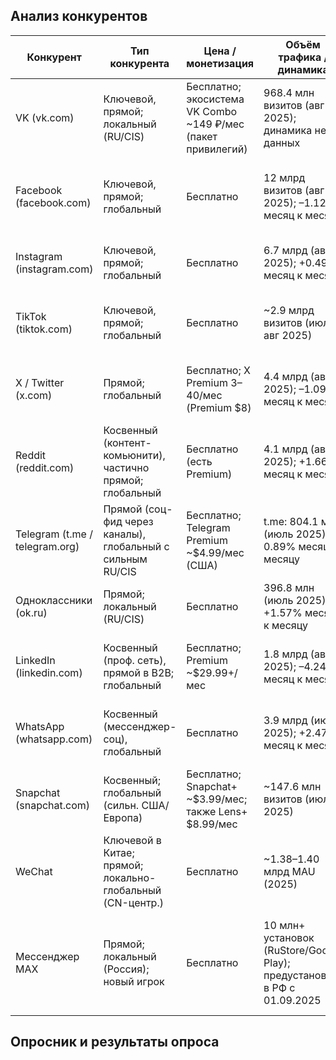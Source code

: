 ## Анализ конкурентов

| Конкурент | Тип конкурента | Цена / монетизация | Объём трафика / динамика | Топ-регионы | Каналы привлечения (топ-3) | Портрет пользователя | Коллаборации со знаменитостями |
|-----------|----------------|-------------------|-------------------------|-------------|---------------------------|---------------------|------------------------------|
| VK (vk.com) | Ключевой, прямой; локальный (RU/CIS) | Бесплатно; экосистема VK Combo ~149 ₽/мес (пакет привилегий) | 968.4 млн визитов (авг 2025); динамика нет данных | Россия 89.25%, Казахстан 2.65%, Беларусь 2.44% | Direct ~70%, Organic Search ~19%, Referrals ~7% | Мужчины 59%; ядро 25–34 | Российские артисты, блогеры, спортсмены; VK Fest, VK Music |
| Facebook (facebook.com) | Ключевой, прямой; глобальный | Бесплатно | 12 млрд визитов (авг 2025); –1.12% месяц к месяцу | США 23%, Вьетнам 5.9%, Филиппины 5.3% | Direct ~77%, Organic ~19% | Мужчины 55%; 25–34 | Глобальные знаменитости, политики, бизнес-лидеры; Facebook Live, Meta Verified |
| Instagram (instagram.com) | Ключевой, прямой; глобальный | Бесплатно | 6.7 млрд (авг 2025); +0.49% месяц к месяцу | США 19%, Бразилия 9.5%, Индия 5.5% | Direct ~68%, Organic ~26% | Мужчины 56%; 25–34 | Инфлюенсеры, модели, актёры; Instagram Reels, Stories, Shopping |
| TikTok (tiktok.com) | Ключевой, прямой; глобальный | Бесплатно | ~2.9 млрд визитов (июль/авг 2025) | США/Индия/Бразилия (типично) | m.tiktok.com: Direct ~72%, Organic ~12% | Аудитория моложе среднего (сильный Gen Z-пул) | TikTok-звёзды, музыканты, комедианты; Creator Fund, Brand Takeovers |
| X / Twitter (x.com) | Прямой; глобальный | Бесплатно; X Premium $3–$40/мес (Premium $8) | 4.4 млрд (авг 2025); –1.09% месяц к месяцу | США 26%, Япония 13.8%, Великобритания 4.6% | Direct ~73%, Organic ~22% | Мужчины 67.5%; 25–34 | Политики, журналисты, актёры; Twitter Spaces, Super Follows |
| Reddit (reddit.com) | Косвенный (контент-комьюнити), частично прямой; глобальный | Бесплатно (есть Premium) | 4.1 млрд (авг 2025); +1.66% месяц к месяцу | США 48%, Великобритания 7%, Канада 6.6% | Organic ~69%, Direct ~29% | Мужчины 63%; 25–34 | AMA-сессии с учёными, актёрами, политиками; Reddit Talk |
| Telegram (t.me / telegram.org) | Прямой (соц-фид через каналы), глобальный с сильным RU/CIS | Бесплатно; Telegram Premium ~$4.99/мес (США) | t.me: 804.1 млн (июль 2025); –0.89% месяц к месяцу | Россия 44%, Украина 5.9%, США 4.2% | Direct ~46%, Referrals ~27%, Organic ~20% | Мужчины 63%; 25–34 | Каналы знаменитостей, блогеров; Telegram Stars, Premium |
| Одноклассники (ok.ru) | Прямой; локальный (RU/CIS) | Бесплатно | 396.8 млн (июль 2025); +1.57% месяц к месяцу | Россия 81%, Беларусь 2.8%, Германия 2.2% | Direct ~62%, Organic ~28% | Мужчины 56%; ядро 55–64 | Российские артисты, телеведущие; OK Live, OK Stories |
| LinkedIn (linkedin.com) | Косвенный (проф. сеть), прямой в B2B; глобальный | Бесплатно; Premium ~$29.99+/мес | 1.8 млрд (авг 2025); –4.24% месяц к месяцу | США 33%, Индия 8.3%, Великобритания 6% | Direct ~67%, Organic ~29% | Мужчины 54%; 25–34 (white-collar) | Бизнес-лидеры, эксперты, CEO; LinkedIn Learning, Creator Mode |
| WhatsApp (whatsapp.com) | Косвенный (мессенджер-соц), глобальный | Бесплатно | 3.9 млрд (июль 2025); +2.47% месяц к месяцу | Бразилия 19%, Индия 11.8%, Индонезия 7% | Direct ~75%, Organic ~19% | Мужчины 54%; 25–34 | Бизнес-аккаунты знаменитостей; WhatsApp Business, Status |
| Snapchat (snapchat.com) | Косвенный; глобальный (сильн. США/Европа) | Бесплатно; Snapchat+ ~$3.99/мес; также Lens+ $8.99/мес | ~147.6 млн визитов (июль 2025) | США/ЕС (веб-топ страны варьируют) | Accounts: Direct ~57%, Organic ~34% | Подростки/молодёжь; фокус на UGC-сториз | Snapchat-звёзды, музыканты; Snap Originals, Spotlight |
| WeChat | Ключевой в Китае; прямой; локально-глобальный (CN-центр.) | Бесплатно | ~1.38–1.40 млрд MAU (2025) | Китай — основной рынок (более половины базы) | Приложение-экосистема; веб-трафик нерелевантен | Универсальная аудитория, широкая демография | Китайские знаменитости, бренды; WeChat Official Accounts, Mini Programs |
| Мессенджер МАХ | Прямой; локальный (Россия); новый игрок | Бесплатно | 10 млн+ установок (RuStore/Google Play); предустановка в РФ с 01.09.2025 | Россия | Каналы: предустановка (OEM), органика из сторов/регистров (RuStore), PR/гос-СМИ | Массовая аудитория РФ; упор на «безопасный» нативный мессенджер | [Денис Дорохов](https://youtube.com/shorts/4FJfL7dtZPE?si=BhESRFkv0FsW01mh) и [Макс Верстаппен](https://www.instagram.com/reel/DODLpYoDa6N/?igsh=a2czZzA0MndndGo4)|

## Опросник и результаты опроса

